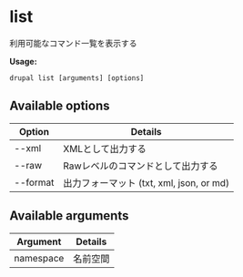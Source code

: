# list
利用可能なコマンド一覧を表示する

**Usage:**
```
drupal list [arguments] [options]
```

## Available options
Option | Details
-------|-------------
--xml | XMLとして出力する
--raw | Rawレベルのコマンドとして出力する
--format | 出力フォーマット (txt, xml, json, or md)

## Available arguments
Argument | Details
---------|-------------
namespace | 名前空間
